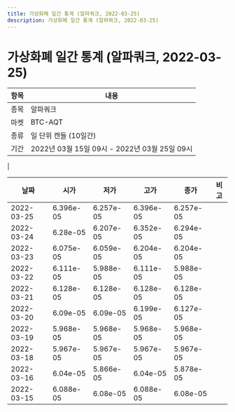 ```yaml
---
title: 가상화폐 일간 통계 (알파쿼크, 2022-03-25)
description: 가상화폐 일간 통계 (알파쿼크, 2022-03-25)
---
```


가상화폐 일간 통계 (알파쿼크, 2022-03-25)
===

|항목|내용|
|--|--|
|종목|알파쿼크|
|마켓|BTC-AQT|
|종류|일 단위 캔들 (10일간)|
|기간|2022년 03월 15일 09시 - 2022년 03월 25일 09시
|

|날짜|시가|저가|고가|종가|비고|
|--|--|--|--|--|--|
|2022-03-25|6.396e-05|6.257e-05|6.396e-05|6.257e-05|    |
|2022-03-24|6.28e-05|6.207e-05|6.352e-05|6.294e-05|    |
|2022-03-23|6.075e-05|6.059e-05|6.204e-05|6.204e-05|    |
|2022-03-22|6.111e-05|5.988e-05|6.111e-05|5.988e-05|    |
|2022-03-21|6.128e-05|6.128e-05|6.128e-05|6.128e-05|    |
|2022-03-20|6.09e-05|6.09e-05|6.199e-05|6.127e-05|    |
|2022-03-19|5.968e-05|5.968e-05|5.968e-05|5.968e-05|    |
|2022-03-18|5.967e-05|5.967e-05|5.967e-05|5.967e-05|    |
|2022-03-16|6.04e-05|5.866e-05|6.04e-05|5.878e-05|    |
|2022-03-15|6.088e-05|6.08e-05|6.088e-05|6.08e-05|    |
